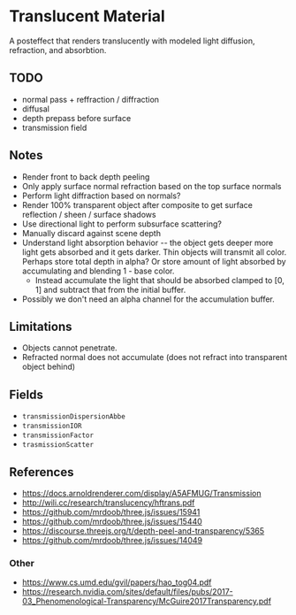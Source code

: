 # Translucent Material

A posteffect that renders translucently with modeled light diffusion, refraction, and absorbtion.

## TODO

- normal pass + reffraction / diffraction
- diffusal
- depth prepass before surface
- transmission field

## Notes

- Render front to back depth peeling
- Only apply surface normal refraction based on the top surface normals
- Perform light diffraction based on normals?
- Render 100% transparent object after composite to get surface reflection / sheen / surface shadows
- Use directional light to perform subsurface scattering?
- Manually discard against scene depth
- Understand light absorption behavior -- the object gets deeper more light gets absorbed and it gets darker. Thin objects will transmit all color. Perhaps store total depth in alpha? Or store amount of light absorbed by accumulating and blending 1 - base color.
	- Instead accumulate the light that should be absorbed clamped to [0, 1] and subtract that from the initial buffer.
- Possibly we don't need an alpha channel for the accumulation buffer.

## Limitations

- Objects cannot penetrate.
- Refracted normal does not accumulate (does not refract into transparent object behind)

## Fields

- `transmissionDispersionAbbe`
- `transmissionIOR`
- `transmissionFactor`
- `trasmissionScatter`

## References

- https://docs.arnoldrenderer.com/display/A5AFMUG/Transmission
- http://wili.cc/research/translucency/hftrans.pdf
- https://github.com/mrdoob/three.js/issues/15941
- https://github.com/mrdoob/three.js/issues/15440
- https://discourse.threejs.org/t/depth-peel-and-transparency/5365
- https://github.com/mrdoob/three.js/issues/14049

### Other

- https://www.cs.umd.edu/gvil/papers/hao_tog04.pdf
- https://research.nvidia.com/sites/default/files/pubs/2017-03_Phenomenological-Transparency/McGuire2017Transparency.pdf
